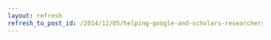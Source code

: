 ```yaml
---
layout: refresh
refresh_to_post_id: /2014/12/05/helping-google-and-scholars-researchers-educators-and-the-public-find-archival-audio
---
```

